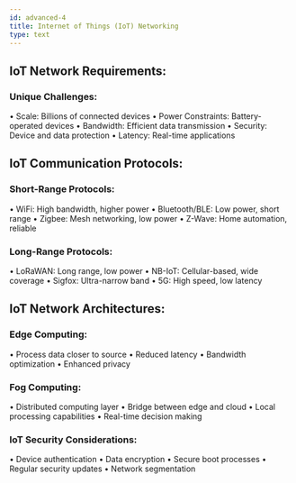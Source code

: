 ```yaml
---
id: advanced-4
title: Internet of Things (IoT) Networking
type: text
---
```


## IoT Network Requirements:

### Unique Challenges:
• Scale: Billions of connected devices
• Power Constraints: Battery-operated devices
• Bandwidth: Efficient data transmission
• Security: Device and data protection
• Latency: Real-time applications

## IoT Communication Protocols:

### Short-Range Protocols:
• WiFi: High bandwidth, higher power
• Bluetooth/BLE: Low power, short range
• Zigbee: Mesh networking, low power
• Z-Wave: Home automation, reliable

### Long-Range Protocols:
• LoRaWAN: Long range, low power
• NB-IoT: Cellular-based, wide coverage
• Sigfox: Ultra-narrow band
• 5G: High speed, low latency

## IoT Network Architectures:

### Edge Computing:
• Process data closer to source
• Reduced latency
• Bandwidth optimization
• Enhanced privacy

### Fog Computing:
• Distributed computing layer
• Bridge between edge and cloud
• Local processing capabilities
• Real-time decision making

### IoT Security Considerations:
• Device authentication
• Data encryption
• Secure boot processes
• Regular security updates
• Network segmentation